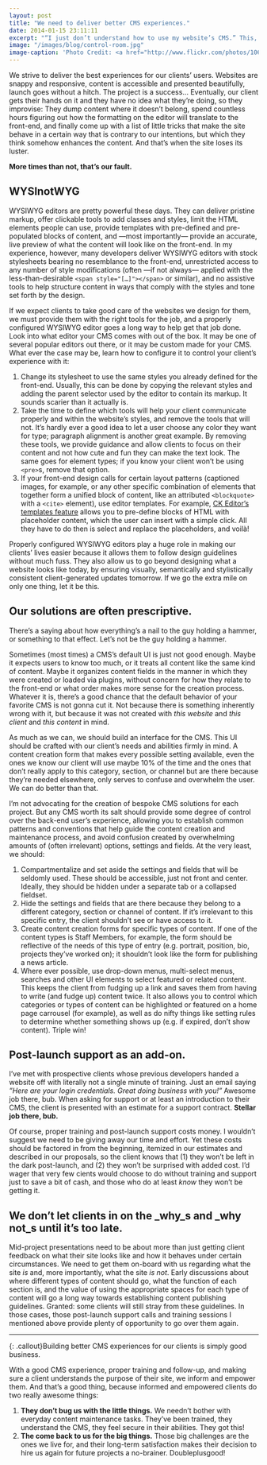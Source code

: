 ```yaml
---
layout: post
title: "We need to deliver better CMS experiences."
date: 2014-01-15 23:11:11
excerpt: "“I just don’t understand how to use my website’s CMS.” This, or some variation of it, is a gripe I hear all too often from prospective clients. I’ve actually had clients tell me they’ve never —not since day one— managed to feel confident using their website’s CMS. What’s up with that?"
image: "/images/blog/control-room.jpg"
image-caption: 'Photo Credit: <a href="http://www.flickr.com/photos/10614970@N07/4736217078/">howzey</a> via <a href="http://compfight.com">Compfight</a> <a href="http://creativecommons.org/licenses/by-nc-nd/2.0/">cc</a>'
---
```


We strive to deliver the best experiences for our clients’ users. Websites are snappy and responsive, content is accessible and presented beautifully, launch goes without a hitch. The project is a success… Eventually, our client gets their hands on it and they have no idea what they’re doing, so they improvise: They dump content where it doesn’t belong, spend countless hours figuring out how the formatting on the editor will translate to the front-end, and finally come up with a list of little tricks that make the site behave in a certain way that is contrary to our intentions, but which they think somehow enhances the content. And that’s when the site loses its luster.

**More times than not, that’s our fault.**

## WYSInotWYG
WYSIWYG editors are pretty powerful these days. They can deliver pristine markup, offer clickable tools to add classes and styles, limit the HTML elements people can use, provide templates with pre-defined and pre-populated blocks of content, and —most importantly— provide an accurate, live preview of what the content will look like on the front-end. In my experience, however, many developers deliver WYSIWYG editors with stock stylesheets bearing no resemblance to the front-end, unrestricted access to any number of style modifications (often —if not always— applied with the less-than-desirable `<span style="[…]"></span>` or similar), and no assistive tools to help structure content in ways that comply with the styles and tone set forth by the design.

If we expect clients to take good care of the websites we design for them, we must provide them with the right tools for the job, and a properly configured WYSIWYG editor goes a long way to help get that job done. Look into what editor your CMS comes with out of the box. It may be one of several popular editors out there, or it may be custom made for your CMS. What ever the case may be, learn how to configure it to control your client’s experience with it:

1. Change its stylesheet to use the same styles you already defined for the front-end. Usually, this can be done by copying the relevant styles and adding the parent selector used by the editor to contain its markup. It sounds scarier than it actually is.
2. Take the time to define which tools will help your client communicate properly and within the website’s styles, and remove the tools that will not. It’s hardly ever a good idea to let a user choose any color they want for type; paragraph alignment is another great example. By removing these tools, we provide guidance and allow clients to focus on their content and not how cute and fun they can make the text look. The same goes for element types; if you know your client won’t be using `<pre>`s, remove that option.
3. If your front-end design calls for certain layout patterns (captioned images, for example, or any other specific combination of elements that together form a unified block of content, like an attributed `<blockquote>` with a `<cite>` element), use editor templates. For example, [CK Editor’s templates feature](http://ckeditor.com/about/features#user-rich-content) allows you to pre-define blocks of HTML with placeholder content, which the user can insert with a simple click. All they have to do then is select and replace the placeholders, and voilà!

Properly configured WYSIWYG editors play a huge role in making our clients’ lives easier because it allows them to follow design guidelines without much fuss. They also allow us to go beyond designing what a website looks like today, by ensuring visually, semantically and stylistically consistent client-generated updates tomorrow. If we go the extra mile on only one thing, let it be this.

## Our solutions are often prescriptive.
There’s a saying about how everything’s a nail to the guy holding a hammer, or something to that effect. Let’s not be the guy holding a hammer.

Sometimes (most times) a CMS’s default UI is just not good enough. Maybe it expects users to know too much, or it treats all content like the same kind of content. Maybe it organizes content fields in the manner in which they were created or loaded via plugins, without concern for how they relate to the front-end or what order makes more sense for the creation process. Whatever it is, there’s a good chance that the default behavior of your favorite CMS is not gonna cut it. Not because there is something inherently wrong with it, but because it was not created with _this website_ and _this client_ and _this content_ in mind.

As much as we can, we should build an interface for the CMS. This UI should be crafted with our client’s needs and abilities firmly in mind. A content creation form that makes every possible setting available, even the ones we know our client will use maybe 10% of the time and the ones that don’t really apply to this category, section, or channel but are there because they’re needed elsewhere, only serves to confuse and overwhelm the user. We can do better than that.

I’m not advocating for the creation of bespoke CMS solutions for each project. But any CMS worth its salt should provide some degree of control over the back-end user’s experience, allowing you to establish common patterns and conventions that help guide the content creation and maintenance process, and avoid confusion created by overwhelming amounts of (often irrelevant) options, settings and fields. At the very least, we should:

1. Compartmentalize and set aside the settings and fields that will be seldomly used. These should be accessible, just not front and center. Ideally, they should be hidden under a separate tab or a collapsed fieldset.
2. Hide the settings and fields that are there because they belong to a different category, section or channel of content. If it’s irrelevant to this specific entry, the client shouldn’t see or have access to it.
3. Create content creation forms for specific types of content. If one of the content types is Staff Members, for example, the form should be reflective of the needs of this type of entry (e.g. portrait, position, bio, projects they’ve worked on); it shouldn’t look like the form for publishing a news article.
4. Where ever possible, use drop-down menus, multi-select menus, searches and other UI elements to select featured or related content. This keeps the client from fudging up a link and saves them from having to write (and fudge up) content twice. It also allows you to control which categories or types of content can be highlighted or featured on a home page carrousel (for example), as well as do nifty things like setting rules to determine whether something shows up (e.g. if expired, don’t show content). Triple win!

## Post-launch support as an add-on.
I’ve met with prospective clients whose previous developers handed a website off with literally not a single minute of training. Just an email saying _”Here are your login credentials. Great doing business with you!”_ Awesome job there, bub. When asking for support or at least an introduction to their CMS, the client is presented with an estimate for a support contract. **Stellar job there, bub.**

Of course, proper training and post-launch support costs money. I wouldn’t suggest we need to be giving away our time and effort. Yet these costs should be factored in from the beginning, itemized in our estimates and described in our proposals, so the client knows that (1) they won’t be left in the dark post-launch, and (2) they won’t be surprised with added cost. I’d wager that very few cients would choose to do without training and support just to save a bit of cash, and those who do at least _know_ they won’t be getting it.

## We don’t let clients in on the _why_s and _why not_s until it’s too late.
Mid-project presentations need to be about more than just getting client feedback on what their site looks like and how it behaves under certain circumstances. We need to get them on-board with us regarding what the site _is_ and, more importantly, what the site _is not_. Early discussions about where different types of content should go, what the function of each section is, and the value of using the appropriate spaces for each type of content will go a long way towards establishing content publishing guidelines. Granted: some clients will still stray from these guidelines. In those cases, those post-launch support calls and training sessions I mentioned above provide plenty of opportunity to go over them again.

---

{: .callout}Building better CMS experiences for our clients is simply good business.

With a good CMS experience, proper training and follow-up, and making sure a client understands the purpose of their site, we inform and empower them. And that’s a good thing, because informed and empowered clients do two really awesome things:

1. **They don’t bug us with the little things.** We needn’t bother with everyday content maintenance tasks. They’ve been trained, they understand the CMS, they feel secure in their abilities. They got this!
2. **The come back to us for the big things.** Those big challenges are the ones we live for, and their long-term satisfaction makes their decision to hire us again for future projects a no-brainer. Doubleplusgood!